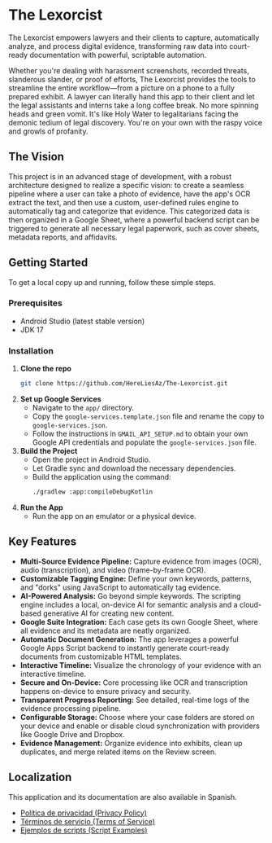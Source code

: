 # The Lexorcist

The Lexorcist empowers lawyers and their clients to capture, automatically analyze, and process digital evidence, transforming raw data into court-ready documentation with powerful, scriptable automation.

Whether you're dealing with harassment screenshots, recorded threats,  slanderous slander, or proof of efforts, The Lexorcist provides the tools to streamline the entire workflow—from a picture on a phone to a fully prepared exhibit. A lawyer can literally hand this app to their client and let the legal assistants and interns take a long coffee break. No more spinning heads and green vomit. It's like Holy Water to legalitarians facing the demonic tedium of legal discovery.  You're on your own with the raspy voice and growls of profanity. 

## The Vision

This project is in an advanced stage of development, with a robust architecture designed to realize a specific vision: to create a seamless pipeline where a user can take a photo of evidence, have the app's OCR extract the text, and then use a custom, user-defined rules engine to automatically tag and categorize that evidence. This categorized data is then organized in a Google Sheet, where a powerful backend script can be triggered to generate all necessary legal paperwork, such as cover sheets, metadata reports, and affidavits.

## Getting Started

To get a local copy up and running, follow these simple steps.

### Prerequisites

- Android Studio (latest stable version)
- JDK 17

### Installation

1.  **Clone the repo**
    ```sh
    git clone https://github.com/HereLiesAz/The-Lexorcist.git
    ```
2.  **Set up Google Services**
    -   Navigate to the `app/` directory.
    -   Copy the `google-services.template.json` file and rename the copy to `google-services.json`.
    -   Follow the instructions in `GMAIL_API_SETUP.md` to obtain your own Google API credentials and populate the `google-services.json` file.
3.  **Build the Project**
    -   Open the project in Android Studio.
    -   Let Gradle sync and download the necessary dependencies.
    -   Build the application using the command:
        ```sh
        ./gradlew :app:compileDebugKotlin
        ```
4.  **Run the App**
    -   Run the app on an emulator or a physical device.

## Key Features

- **Multi-Source Evidence Pipeline:** Capture evidence from images (OCR), audio (transcription), and video (frame-by-frame OCR).
- **Customizable Tagging Engine:** Define your own keywords, patterns, and "dorks" using JavaScript to automatically tag evidence.
- **AI-Powered Analysis:** Go beyond simple keywords. The scripting engine includes a local, on-device AI for semantic analysis and a cloud-based generative AI for creating new content.
- **Google Suite Integration:** Each case gets its own Google Sheet, where all evidence and its metadata are neatly organized.
- **Automatic Document Generation:** The app leverages a powerful Google Apps Script backend to instantly generate court-ready documents from customizable HTML templates.
- **Interactive Timeline:** Visualize the chronology of your evidence with an interactive timeline.
- **Secure and On-Device:** Core processing like OCR and transcription happens on-device to ensure privacy and security.
- **Transparent Progress Reporting:** See detailed, real-time logs of the evidence processing pipeline.
- **Configurable Storage:** Choose where your case folders are stored on your device and enable or disable cloud synchronization with providers like Google Drive and Dropbox.
- **Evidence Management:** Organize evidence into exhibits, clean up duplicates, and merge related items on the Review screen.

## Localization

This application and its documentation are also available in Spanish.

- [Política de privacidad (Privacy Policy)](PRIVACY_POLICY_ES.md)
- [Términos de servicio (Terms of Service)](TERMS_OF_SERVICE_ES.md)
- [Ejemplos de scripts (Script Examples)](SCRIPT_EXAMPLES_ES.md)

